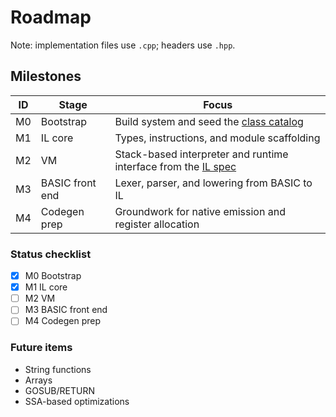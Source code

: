 <!--
SPDX-License-Identifier: MIT
File: docs/roadmap.md
Purpose: Project milestones and current status.
-->

# Roadmap

Note: implementation files use `.cpp`; headers use `.hpp`.

## Milestones

| ID  | Stage           | Focus                                                                        |
| --- | --------------- | ---------------------------------------------------------------------------- |
| M0  | Bootstrap       | Build system and seed the [class catalog](class-catalog.md)                  |
| M1  | IL core         | Types, instructions, and module scaffolding                                  |
| M2  | VM              | Stack-based interpreter and runtime interface from the [IL spec](il-reference.md) |
| M3  | BASIC front end | Lexer, parser, and lowering from BASIC to IL                                 |
| M4  | Codegen prep    | Groundwork for native emission and register allocation                       |

### Status checklist

- [x] M0 Bootstrap
- [x] M1 IL core
- [ ] M2 VM
- [ ] M3 BASIC front end
- [ ] M4 Codegen prep

### Future items

- String functions
- Arrays
- GOSUB/RETURN
- SSA-based optimizations
